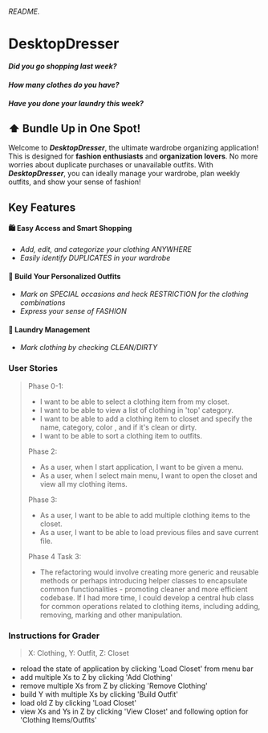 ###### README.

# DesktopDresser

#### *Did you go shopping last week?*
#### *How many clothes do you have?*
#### *Have you done your laundry this week?*


## :arrow_up: Bundle Up in One Spot!

Welcome to ***DesktopDresser***, the ultimate wardrobe organizing application!
This is designed for **fashion enthusiasts** and **organization lovers**.
No more worries about duplicate purchases or unavailable outfits.
With ***DesktopDresser***, you can ideally manage your wardrobe, plan weekly outfits,
and show your sense of fashion!


## Key Features

#### :shopping: Easy Access and Smart Shopping
- *Add, edit, and categorize your clothing ANYWHERE*
- *Easily identify DUPLICATES in your wardrobe*

#### :memo: Build Your Personalized Outfits
- *Mark on SPECIAL occasions and heck RESTRICTION for the clothing combinations*
- *Express your sense of FASHION*

#### :basket: Laundry Management
- *Mark clothing by checking CLEAN/DIRTY*


### User Stories

> Phase 0-1:
> - I want to be able to select a clothing item from my closet.
> - I want to be able to view a list of clothing in 'top' category.
> - I want to be able to add a clothing item to closet and specify the name, category, color
> , and if it's clean or dirty.
> - I want to be able to sort a clothing item to outfits.
> 
> Phase 2:
> - As a user, when I start application, I want to be given a menu.
> - As a user, when I select main menu, I want to open the closet and view all my clothing items.
> 
> Phase 3:
> - As a user, I want to be able to add multiple clothing items to the closet.
> - As a user, I want to be able to load previous files and save current file.
>
> Phase 4 Task 3:
> - The refactoring would involve creating more generic and reusable methods or perhaps introducing
> helper classes to encapsulate common functionalities - promoting cleaner and more efficient codebase.
> If I had more time, I could develop a central hub class for common operations related to clothing items,
> including adding, removing, marking and other manipulation.


### Instructions for Grader

> X: Clothing, Y: Outfit, Z: Closet
- reload the state of application by clicking 'Load Closet' from menu bar
- add multiple Xs to Z by clicking 'Add Clothing' 
- remove multiple Xs from Z by clicking 'Remove Clothing'
- build Y with multiple Xs by clicking 'Build Outfit'
- load old Z by clicking 'Load Closet'
- view Xs and Ys in Z by clicking 'View Closet' and following option for 'Clothing Items/Outfits'